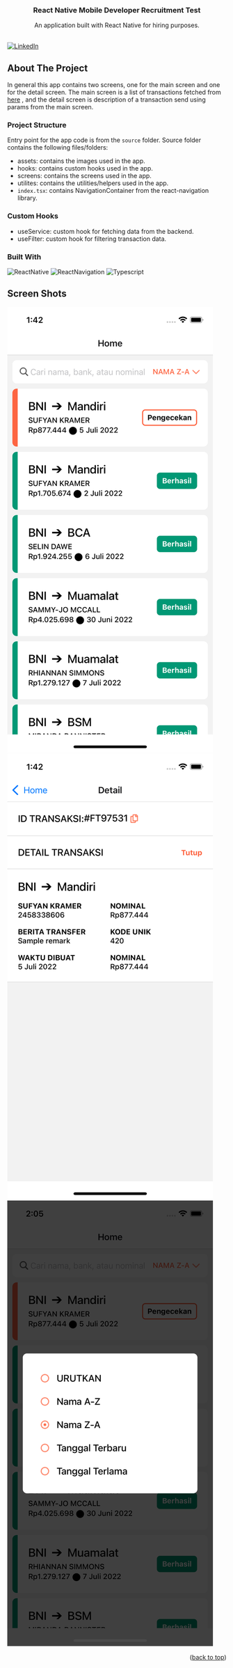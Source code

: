 <div id="top"></div>

<!-- PROJECT LOGO -->

<br />

<div align="center">
  <h3 align="center">React Native Mobile Developer Recruitment Test</h3>
 
  <p align="center">
    An application built with React Native for hiring purposes.
    <br />
    <br />
</div>

[![LinkedIn][linkedin-shield]][linkedin-url]

<!-- ABOUT THE PROJECT -->

## About The Project

In general this app contains two screens, one for the main screen and one for the detail screen. The main screen is a list of transactions fetched from [here](https://recruitment-test.flip.id/frontend-test) , and the detail screen is description of a transaction send using params from the main screen.

### Project Structure

Entry point for the app code is from the `source` folder. Source folder contains the following files/folders:

- assets: contains the images used in the app.
- hooks: contains custom hooks used in the app.
- screens: contains the screens used in the app.
- utilites: contains the utilities/helpers used in the app.
- `index.tsx`: contains NavigationContainer from the react-navigation library.

### Custom Hooks

- useService: custom hook for fetching data from the backend.
- useFilter: custom hook for filtering transaction data.

### Built With

![ReactNative][react-native] ![ReactNavigation][react-navigation] ![Typescript][typescript]

## Screen Shots

![Home Screen Shot][home-screenshot]
![Detail Screen Shot][detail-screenshot]
![Modal Screen Shot][modal-screenshot]

<p align="right">(<a href="#top">back to top</a>)</p>

<!-- MARKDOWN LINKS & IMAGES -->
<!-- https://www.markdownguide.org/basic-syntax/#reference-style-links -->

[react-native]: https://img.shields.io/badge/reactnative-000000?style=for-the-badge&logo=react&logoColor=white
[typescript]: https://img.shields.io/badge/typescript-000000?style=for-the-badge&logo=typescript&logoColor=white
[react-navigation]: https://img.shields.io/badge/ReactNavigation-000000?style=for-the-badge&logo=react&logoColor=white
[react-navigation-url]: https://reactnavigation.org/
[react-native-url]: https://reactnative.dev/
[linkedin-shield]: https://img.shields.io/badge/-LinkedIn-black.svg?style=for-the-badge&logo=linkedin&colorB=000
[linkedin-url]: https://linkedin.com/in/ekobokan
[home-screenshot]: readme-assets/home.png
[modal-screenshot]: readme-assets/modal.png
[detail-screenshot]: readme-assets/detail.png
